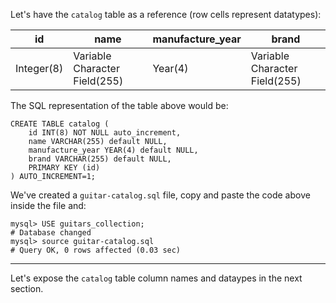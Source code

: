 Let's have the `catalog` table as a reference (row cells represent datatypes):

| id | name | manufacture_year | brand |
|----|------|------|-------|
| Integer(8)   | Variable Character Field(255) | Year(4) | Variable Character Field(255) |

The SQL representation of the table above would be:

```
CREATE TABLE catalog ( 
	id INT(8) NOT NULL auto_increment,
	name VARCHAR(255) default NULL,
	manufacture_year YEAR(4) default NULL,
	brand VARCHAR(255) default NULL,
	PRIMARY KEY (id)
) AUTO_INCREMENT=1;
```

We've created a `guitar-catalog.sql` file, copy and paste the code above inside the file and:

```
mysql> USE guitars_collection;
# Database changed
mysql> source guitar-catalog.sql
# Query OK, 0 rows affected (0.03 sec)
```
--- 

Let's expose the `catalog` table column names and dataypes in the next section.